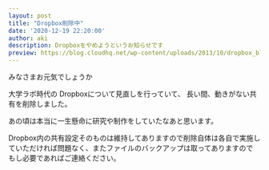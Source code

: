 ```yaml
---
layout: post
title: "Dropbox削除中"
date: '2020-12-19 22:20:00'
author: aki
description: Dropboxをやめようというお知らせです
preview: https://blog.cloudhq.net/wp-content/uploads/2013/10/dropbox_blue_pdf-1.png
---
```


みなさまお元気でしょうか

大学ラボ時代の
Dropboxについて見直しを行っていて、
長い間、動きがない共有を削除しました。

あの頃は本当に一生懸命に研究や制作をしていたなあと思います。

Dropbox内の共有設定そのものは維持してありますので削除自体は各自で実施していただければ問題なく、またファイルのバックアップは取ってありますので
もし必要であればご連絡ください。


